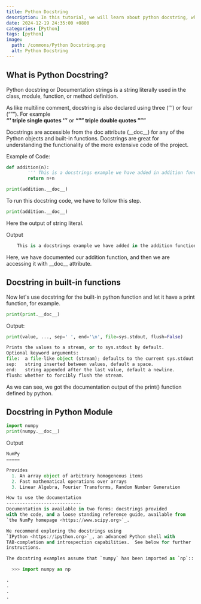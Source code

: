 ```yaml
---
title: Python Docstring
description: In this tutorial, we will learn about python docstring, where and why python docstrings are used.
date: 2024-12-19 24:35:00 +0800
categories: [Python]
tags: [python]
image:
  path: /commons/Python Docstring.png
  alt: Python Docstring
---
```


## What is Python Docstring?

Python docstring or Documentation strings is a string literally used in the class, module, function, or method definition. 

As like multiline comment, docstring is also declared using three (‘’’) or four (“””). For example   
**‘’’ triple single quotes ‘’’** or **“”” triple double quotes ”””**

Docstrings are accessible from the doc attribute (\_\_doc\_\_)   for any of the Python objects and built-in functions. Docstrings are great for understanding the functionality of the more extensive code of the project.

Example of Code:

```python
def addition(n):
		''' This is a docstrings example we have added in addition function '''
		return n+n

print(addition.__doc__)
```
To run this docstring code, we have to follow this step.

```python
print(addition.__doc__)

```

Here the output of string literal.

Output

```python
	This is a docstrings example we have added in the addition function. 

```

Here, we have documented our addition function, and then we are accessing it with \_\_doc\_\_ attribute.

## Docstring in built-in functions

Now let's use docstring for the built-in python function and let it have a print function, for example.

```python
print(print.__doc__)

```

Output:

```python
print(value, ..., sep=' ', end='\n', file=sys.stdout, flush=False)

Prints the values to a stream, or to sys.stdout by default.
Optional keyword arguments:
file:  a file-like object (stream); defaults to the current sys.stdout.
sep:   string inserted between values, default a space.
end:   string appended after the last value, default a newline.
flush: whether to forcibly flush the stream.

```

As we can see, we got the documentation output of the print() function defined by python.

 

## Docstring in Python Module

```python
import numpy 
print(numpy.__doc__)

```

Output

```python
NumPy
=====

Provides
  1. An array object of arbitrary homogeneous items
  2. Fast mathematical operations over arrays
  3. Linear Algebra, Fourier Transforms, Random Number Generation

How to use the documentation
----------------------------
Documentation is available in two forms: docstrings provided
with the code, and a loose standing reference guide, available from
`the NumPy homepage <https://www.scipy.org>`_.

We recommend exploring the docstrings using
`IPython <https://ipython.org>`_, an advanced Python shell with
TAB-completion and introspection capabilities.  See below for further
instructions.

The docstring examples assume that `numpy` has been imported as `np`::

  >>> import numpy as np

.
.
.
.

```


